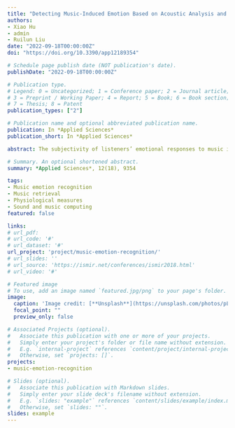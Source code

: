 ```yaml
---
title: "Detecting Music-Induced Emotion Based on Acoustic Analysis and Physiological Sensing A Multimodal Approach"
authors:
- Xiao Hu
- admin
- Ruilun Liu
date: "2022-09-18T00:00:00Z"
doi: "https://doi.org/10.3390/app12189354"

# Schedule page publish date (NOT publication's date).
publishDate: "2022-09-18T00:00:00Z"

# Publication type.
# Legend: 0 = Uncategorized; 1 = Conference paper; 2 = Journal article;
# 3 = Preprint / Working Paper; 4 = Report; 5 = Book; 6 = Book section;
# 7 = Thesis; 8 = Patent
publication_types: ["2"]

# Publication name and optional abbreviated publication name.
publication: In *Applied Sciences*
publication_short: In *Applied Sciences*

abstract: The subjectivity of listeners’ emotional responses to music is at the crux of optimizing emotion-aware music recommendation. To address this challenge, we constructed a new multimodal dataset (“HKU956”) with aligned peripheral physiological signals (i.e., heart rate, skin conductance, blood volume pulse, skin temperature) and self-reported emotion collected from 30 participants, as well as original audio of 956 music pieces listened to by the participants. A comprehensive set of features was extracted from physiological signals using methods in physiological computing. This study then compared performances of three feature sets (i.e., acoustic, physiological, and combined) on the task of classifying music-induced emotion. Moreover, the classifiers were also trained on subgroups of users with different Big-Five personality traits for further customized modeling. The results reveal that (1) physiological features contribute to improving performance on valence classification with statistical significance; (2) classification models built for users in different personality groups could sometimes further improve arousal prediction; and (3) the multimodal classifier outperformed single-modality ones on valence classification for most user groups. This study contributes to designing music retrieval systems which incorporate user physiological data and model listeners’ emotional responses to music in a customized manner.

# Summary. An optional shortened abstract.
summary: *Applied Sciences*, 12(18), 9354

tags:
- Music emotion recognition
- Music retrieval
- Physiological measures
- Sound and music computing
featured: false

links:
# url_pdf: 
# url_code: '#'
# url_dataset: '#'
url_project: 'project/music-emotion-recognition/'
# url_slides: ''
# url_source: 'https://ismir.net/conferences/ismir2018.html'
# url_video: '#'

# Featured image
# To use, add an image named `featured.jpg/png` to your page's folder. 
image:
  caption: 'Image credit: [**Unsplash**](https://unsplash.com/photos/pLCdAaMFLTE)'
  focal_point: ""
  preview_only: false

# Associated Projects (optional).
#   Associate this publication with one or more of your projects.
#   Simply enter your project's folder or file name without extension.
#   E.g. `internal-project` references `content/project/internal-project/index.md`.
#   Otherwise, set `projects: []`.
projects:
- music-emotion-recognition

# Slides (optional).
#   Associate this publication with Markdown slides.
#   Simply enter your slide deck's filename without extension.
#   E.g. `slides: "example"` references `content/slides/example/index.md`.
#   Otherwise, set `slides: ""`.
slides: example
---
```



